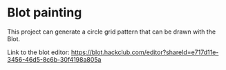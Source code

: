 # Blot painting
This project can generate a circle grid pattern that can be drawn with the Blot.

Link to the blot editor: https://blot.hackclub.com/editor?shareId=e717d11e-3456-46d5-8c6b-30f4198a805a
